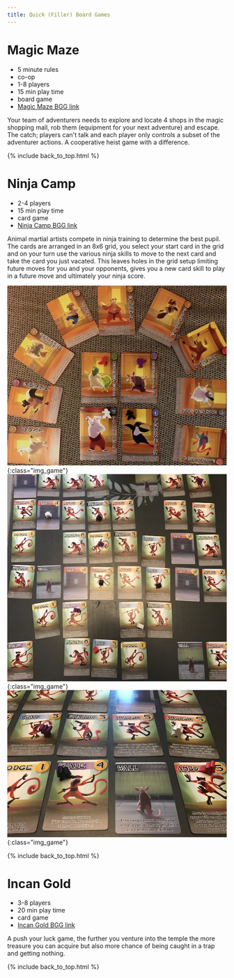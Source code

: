 ```yaml
---
title: Quick (Filler) Board Games
---
```


# Magic Maze

* 5 minute rules
* co-op
* 1-8 players
* 15 min play time
* board game
* [Magic Maze BGG link](https://boardgamegeek.com/boardgame/209778/magic-maze)

Your team of adventurers needs to explore and locate 4 shops in the magic shopping mall, rob them (equipment for your next adventure) and escape. The catch; players can't talk and each player only controls a subset of the adventurer actions. A cooperative heist game with a difference.

{% include back_to_top.html %}

# Ninja Camp

* 2-4 players
* 15 min play time
* card game
* [Ninja Camp BGG link](https://boardgamegeek.com/boardgame/176565/ninja-camp)

Animal martial artists compete in ninja training to determine the best pupil. The cards are arranged in an 8x6 grid, you select your start card in the grid and on your turn use the various ninja skills to move to the next card and take the card you just vacated. This leaves holes in the grid setup limiting future moves for you and your opponents, gives you a new card skill to play in a future move and ultimately your ninja score.

![Ninja camp martial artists](/images/ninjacamp_03.jpg "Ninja camp martial artists"){:class="img_game"}
![Ninja camp grid setup part way through a game](/images/ninjacamp_06.jpg "Ninja camp grid setup part way through a game"){:class="img_game"}
![Ninja camp close up of cards and ninja meeples](/images/ninjacamp_04.jpg "Ninja camp close up of cards and ninja meeples"){:class="img_game"}

{% include back_to_top.html %}

# Incan Gold

* 3-8 players
* 20 min play time
* card game
* [Incan Gold BGG link](https://boardgamegeek.com/boardgame/15512/diamant)

A push your luck game, the further you venture into the temple the more treasure you can acquire but also more chance of being caught in a trap and getting nothing.

{% include back_to_top.html %}
